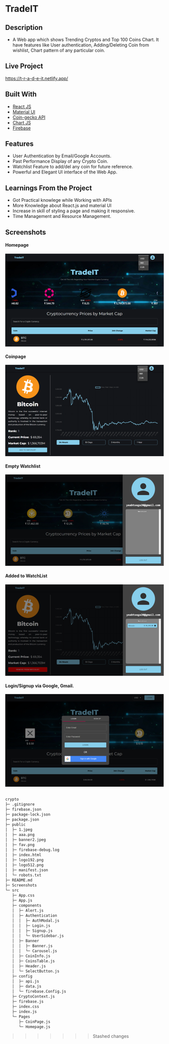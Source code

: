 # TradeIT

## Description 
- A Web app which shows Trending Cryptos and Top 100 Coins Chart. It have features like User authentication, Adding/Deleting Coin from wishlist, Chart pattern of any particular coin.

## Live Project
https://t-r-a-d-e-it.netlify.app/

## Built With
- [React JS](https://reactjs.org/)
- [Material UI](https://v4.mui.com/)
- [Coin-gecko API](https://www.coingecko.com/en/api)
- [Chart JS](https://reactchartjs.github.io/react-chartjs-2/#/)
- [Firebase](https://firebase.google.com/)

## Features
- User Authentication by Email/Google Accounts.
- Past Performance Display of any Crypto Coin.
- Watchlist Feature to add/del any coin for future reference.
- Powerful and Elegant UI interface of the Web App.

## Learnings From the Project
- Got Practical knowlege while Working with APIs
- More Knowledge about React.js and material UI
- Increase in skill of styling a page and making it responsive.
- Time Management and Resource Management.
## Screenshots
#### Homepage
![image](./Screenshots/Screenshot.png)
#### Coinpage
![image](./Screenshots/Screenshot2.png)
#### Empty Watchlist
![image](./Screenshots/Screenshot3.png)
#### Added to WatchList
![image](./Screenshots/Screenshot4.png)
#### Login/Signup via Google, Gmail.
![image](./Screenshots/Screenshot5.png)

```

```
```
crypto
├─ .gitignore
├─ firebase.json
├─ package-lock.json
├─ package.json
├─ public
│  ├─ 1.jpeg
│  ├─ aaa.png
│  ├─ banner2.jpeg
│  ├─ fav.png
│  ├─ firebase-debug.log
│  ├─ index.html
│  ├─ logo192.png
│  ├─ logo512.png
│  ├─ manifest.json
│  └─ robots.txt
├─ README.md
├─ Screenshots
└─ src
   ├─ App.css
   ├─ App.js
   ├─ components
   │  ├─ Alert.js
   │  ├─ Authentication
   │  │  ├─ AuthModal.js
   │  │  ├─ Login.js
   │  │  ├─ Signup.js
   │  │  └─ UserSidebar.js
   │  ├─ Banner
   │  │  ├─ Banner.js
   │  │  └─ Carousel.js
   │  ├─ CoinInfo.js
   │  ├─ CoinsTable.js
   │  ├─ Header.js
   │  └─ SelectButton.js
   ├─ config
   │  ├─ api.js
   │  ├─ data.js
   │  └─ firebase.Config.js
   ├─ CryptoContext.js
   ├─ firebase.js
   ├─ index.css
   ├─ index.js
   └─ Pages
      ├─ CoinPage.js
      └─ Homepage.js

```















>>>>>>> Stashed changes
